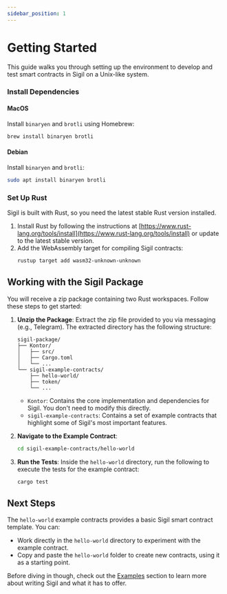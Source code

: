 ```yaml
---
sidebar_position: 1
---
```


# Getting Started

This guide walks you through setting up the environment to develop and test smart contracts in Sigil on a Unix-like system.

### Install Dependencies

#### MacOS
Install `binaryen` and `brotli` using Homebrew:
```bash
brew install binaryen brotli
```

#### Debian
Install `binaryen` and `brotli`:
```bash
sudo apt install binaryen brotli
```

### Set Up Rust
Sigil is built with Rust, so you need the latest stable Rust version installed.

1. Install Rust by following the instructions at [https://www.rust-lang.org/tools/install](https://www.rust-lang.org/tools/install) or update to the latest stable version.
2. Add the WebAssembly target for compiling Sigil contracts:
   ```bash
   rustup target add wasm32-unknown-unknown
   ```

## Working with the Sigil Package
You will receive a zip package containing two Rust workspaces. Follow these steps to get started:

1. **Unzip the Package**: Extract the zip file provided to you via messaging (e.g., Telegram). The extracted directory has the following structure:
   ```
   sigil-package/
   ├── Kontor/
   │   ├── src/
   │   ├── Cargo.toml
   │   └── ...
   └── sigil-example-contracts/
       ├── hello-world/
       ├── token/
       └── ...
   ```
   - `Kontor`: Contains the core implementation and dependencies for Sigil. You don't need to modify this directly.
   - `sigil-example-contracts`: Contains a set of example contracts that highlight some of Sigil's most important features.

2. **Navigate to the Example Contract**:
   ```bash
   cd sigil-example-contracts/hello-world
   ```

3. **Run the Tests**:
   Inside the `hello-world` directory, run the following to execute the tests for the example contract:
   ```bash
   cargo test
   ```

## Next Steps
The `hello-world` example contracts provides a basic Sigil smart contract template. You can:
- Work directly in the `hello-world` directory to experiment with the example contract.
- Copy and paste the `hello-world` folder to create new contracts, using it as a starting point.

Before diving in though, check out the [Examples](./examples) section to learn more about writing Sigil and what it has to offer.
